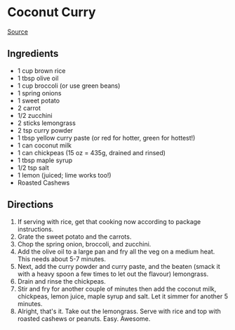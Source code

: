 # Coconut Curry
[Source](https://hurrythefoodup.com/vegan-coconut-curry/)

## Ingredients
- 1 cup brown rice
- 1 tbsp olive oil
- 1 cup broccoli (or use green beans)
- 1 spring onions
- 1 sweet potato
- 2 carrot
- 1/2 zucchini
- 2 sticks lemongrass
- 2 tsp curry powder
- 1 tbsp yellow curry paste (or red for hotter, green for hottest!)
- 1 can coconut milk
- 1 can chickpeas (15 oz = 435g, drained and rinsed)
- 1 tbsp maple syrup
- 1/2 tsp salt
- 1 lemon (juiced; lime works too!)
- Roasted Cashews

## Directions
1. If serving with rice, get that cooking now according to package instructions.
1. Grate the sweet potato and the carrots.
1. Chop the spring onion, broccoli, and zucchini.
1. Add the olive oil to a large pan and fry all the veg on a medium heat. This needs about 5-7 minutes.
1. Next, add the curry powder and curry paste, and the beaten (smack it with a heavy spoon a few times to let out the flavour) lemongrass.
1. Drain and rinse the chickpeas.
1. Stir and fry for another couple of minutes then add the coconut milk, chickpeas, lemon juice, maple syrup and salt. Let it simmer for another 5 minutes.
1. Alright, that's it. Take out the lemongrass. Serve with rice and top with roasted cashews or peanuts. Easy. Awesome.